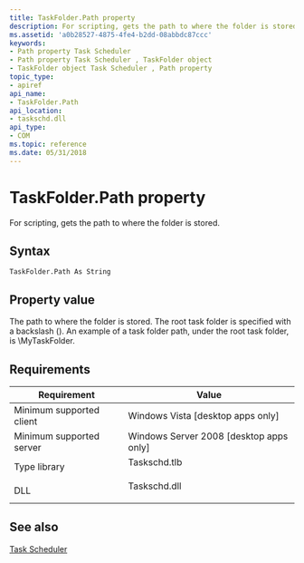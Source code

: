 ```yaml
---
title: TaskFolder.Path property
description: For scripting, gets the path to where the folder is stored.
ms.assetid: 'a0b28527-4875-4fe4-b2dd-08abbdc87ccc'
keywords:
- Path property Task Scheduler
- Path property Task Scheduler , TaskFolder object
- TaskFolder object Task Scheduler , Path property
topic_type:
- apiref
api_name:
- TaskFolder.Path
api_location:
- taskschd.dll
api_type:
- COM
ms.topic: reference
ms.date: 05/31/2018
---
```


# TaskFolder.Path property

For scripting, gets the path to where the folder is stored.

## Syntax


```VB
TaskFolder.Path As String
```



## Property value

The path to where the folder is stored. The root task folder is specified with a backslash (\). An example of a task folder path, under the root task folder, is \\MyTaskFolder.

## Requirements



| Requirement | Value |
|-------------------------------------|-----------------------------------------------------------------------------------------|
| Minimum supported client<br/> | Windows Vista \[desktop apps only\]<br/>                                          |
| Minimum supported server<br/> | Windows Server 2008 \[desktop apps only\]<br/>                                    |
| Type library<br/>             | <dl> <dt>Taskschd.tlb</dt> </dl> |
| DLL<br/>                      | <dl> <dt>Taskschd.dll</dt> </dl> |



## See also

<dl> <dt>

[Task Scheduler](task-scheduler-start-page.md)
</dt> </dl>

 

 





